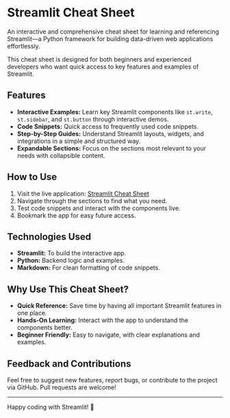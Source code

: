 # Streamlit Cheat Sheet

An interactive and comprehensive cheat sheet for learning and referencing Streamlit—a Python framework for building data-driven web applications effortlessly. 

This cheat sheet is designed for both beginners and experienced developers who want quick access to key features and examples of Streamlit.

## Features

- **Interactive Examples:** Learn key Streamlit components like `st.write`, `st.sidebar`, and `st.button` through interactive demos.
- **Code Snippets:** Quick access to frequently used code snippets.
- **Step-by-Step Guides:** Understand Streamlit layouts, widgets, and integrations in a simple and structured way.
- **Expandable Sections:** Focus on the sections most relevant to your needs with collapsible content.

## How to Use

1. Visit the live application: [Streamlit Cheat Sheet](https://cheat-sheat.streamlit.app/)
2. Navigate through the sections to find what you need.
3. Test code snippets and interact with the components live.
4. Bookmark the app for easy future access.

## Technologies Used

- **Streamlit:** To build the interactive app.
- **Python:** Backend logic and examples.
- **Markdown:** For clean formatting of code snippets.

## Why Use This Cheat Sheet?

- **Quick Reference:** Save time by having all important Streamlit features in one place.
- **Hands-On Learning:** Interact with the app to understand the components better.
- **Beginner Friendly:** Easy to navigate, with clear explanations and examples.

## Feedback and Contributions

Feel free to suggest new features, report bugs, or contribute to the project via GitHub. Pull requests are welcome!

---

Happy coding with Streamlit! 🚀
